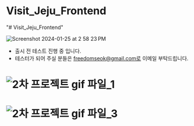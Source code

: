 # Visit_Jeju_Frontend
"# Visit_Jeju_Frontend" 


![Screenshot 2024-01-25 at 2 58 23 PM](https://github.com/freedomseok8047/Jeju_Tour_FrontEnd/assets/112673222/0b05ec77-5084-4e3f-abe5-86fd2ddacadb)

- 출시 전 테스트 진행 중 입니다.
- 테스터가 되어 주실 분들은 freedomseok@gmail.com로 이메일 부탁드립니다.

# ![2차 프로젝트 gif 파일_1](https://github.com/freedomseok8047/Jeju_Tour_FrontEnd/assets/112673222/42834d24-31ea-4894-9f2e-b50f8206e0fb)
# ![2차 프로젝트 gif 파일_3](https://github.com/freedomseok8047/Jeju_Tour_FrontEnd/assets/112673222/aafa9427-a25e-48f4-9abd-d6135dadf480)
